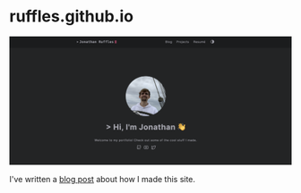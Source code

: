 # ruffles.github.io

![Homepage Screenshot](/static/img/readme/website-homepage.png)

I've written a [blog post](https://ruffles.pw/posts/hugo-portfolio/) about how I made this site.